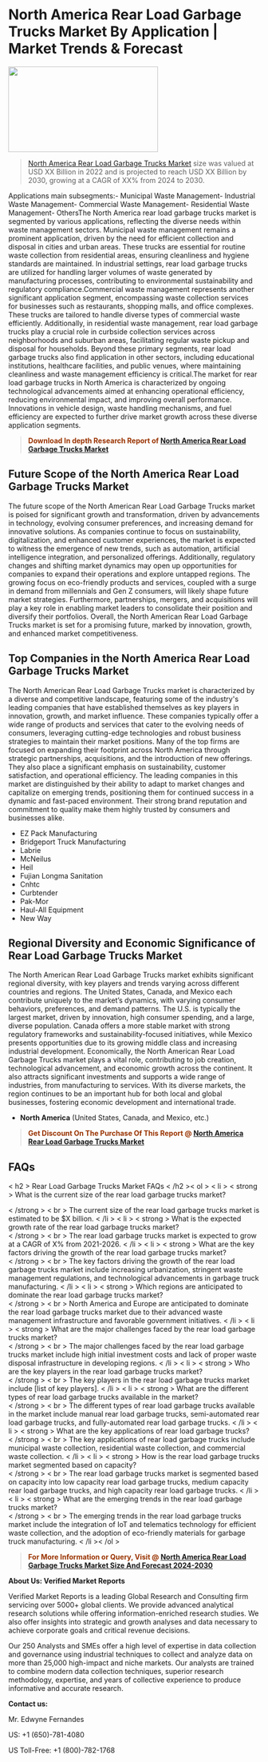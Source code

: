 <p><h1>North America Rear Load Garbage Trucks Market By Application | Market Trends & Forecast</h1><p><img class="aligncenter size-medium wp-image-105565" src="https://ffe5etoiles.com/wp-content/uploads/2025/01/MST7-300x171.png" alt="" width="300" height="171" /></p><blockquote><p><a href="https://www.verifiedmarketreports.com/download-sample/?rid=578708&utm_source=Github-NA&utm_medium=358" target="_blank">North America Rear Load Garbage Trucks Market</a> size was valued at USD XX Billion in 2022 and is projected to reach USD XX Billion by 2030, growing at a CAGR of XX% from 2024 to 2030.</p></blockquote>Applications main subsegments:- Municipal Waste Management- Industrial Waste Management- Commercial Waste Management- Residential Waste Management- OthersThe North America rear load garbage trucks market is segmented by various applications, reflecting the diverse needs within waste management sectors. Municipal waste management remains a prominent application, driven by the need for efficient collection and disposal in cities and urban areas. These trucks are essential for routine waste collection from residential areas, ensuring cleanliness and hygiene standards are maintained. In industrial settings, rear load garbage trucks are utilized for handling larger volumes of waste generated by manufacturing processes, contributing to environmental sustainability and regulatory compliance.Commercial waste management represents another significant application segment, encompassing waste collection services for businesses such as restaurants, shopping malls, and office complexes. These trucks are tailored to handle diverse types of commercial waste efficiently. Additionally, in residential waste management, rear load garbage trucks play a crucial role in curbside collection services across neighborhoods and suburban areas, facilitating regular waste pickup and disposal for households. Beyond these primary segments, rear load garbage trucks also find application in other sectors, including educational institutions, healthcare facilities, and public venues, where maintaining cleanliness and waste management efficiency is critical.The market for rear load garbage trucks in North America is characterized by ongoing technological advancements aimed at enhancing operational efficiency, reducing environmental impact, and improving overall performance. Innovations in vehicle design, waste handling mechanisms, and fuel efficiency are expected to further drive market growth across these diverse application segments.</p><blockquote><p><span style="color: #993300;"><strong>Download In depth Research Report of <a href="https://www.verifiedmarketreports.com/download-sample/?rid=578708&utm_source=Github-NA&utm_medium=358">North America Rear Load Garbage Trucks Market</a></strong></span></p></blockquote><h2>Future Scope of the North America Rear Load Garbage Trucks Market</h2><p>The future scope of the North American Rear Load Garbage Trucks market is poised for significant growth and transformation, driven by advancements in technology, evolving consumer preferences, and increasing demand for innovative solutions. As companies continue to focus on sustainability, digitalization, and enhanced customer experiences, the market is expected to witness the emergence of new trends, such as automation, artificial intelligence integration, and personalized offerings. Additionally, regulatory changes and shifting market dynamics may open up opportunities for companies to expand their operations and explore untapped regions. The growing focus on eco-friendly products and services, coupled with a surge in demand from millennials and Gen Z consumers, will likely shape future market strategies. Furthermore, partnerships, mergers, and acquisitions will play a key role in enabling market leaders to consolidate their position and diversify their portfolios. Overall, the North American Rear Load Garbage Trucks market is set for a promising future, marked by innovation, growth, and enhanced market competitiveness.</p><h2>Top Companies in the North America Rear Load Garbage Trucks Market</h2><p>The North American Rear Load Garbage Trucks market is characterized by a diverse and competitive landscape, featuring some of the industry's leading companies that have established themselves as key players in innovation, growth, and market influence. These companies typically offer a wide range of products and services that cater to the evolving needs of consumers, leveraging cutting-edge technologies and robust business strategies to maintain their market positions. Many of the top firms are focused on expanding their footprint across North America through strategic partnerships, acquisitions, and the introduction of new offerings. They also place a significant emphasis on sustainability, customer satisfaction, and operational efficiency. The leading companies in this market are distinguished by their ability to adapt to market changes and capitalize on emerging trends, positioning them for continued success in a dynamic and fast-paced environment. Their strong brand reputation and commitment to quality make them highly trusted by consumers and businesses alike.</p><p><ul><li>EZ Pack Manufacturing </li><li> Bridgeport Truck Manufacturing </li><li> Labrie </li><li> McNeilus </li><li> Heil </li><li> Fujian Longma Sanitation </li><li> Cnhtc </li><li> Curbtender </li><li> Pak-Mor </li><li> Haul-All Equipment </li><li> New Way</li></ul></p><h2>Regional Diversity and Economic Significance of Rear Load Garbage Trucks Market</h2><p>The North American Rear Load Garbage Trucks market exhibits significant regional diversity, with key players and trends varying across different countries and regions. The United States, Canada, and Mexico each contribute uniquely to the market’s dynamics, with varying consumer behaviors, preferences, and demand patterns. The U.S. is typically the largest market, driven by innovation, high consumer spending, and a large, diverse population. Canada offers a more stable market with strong regulatory frameworks and sustainability-focused initiatives, while Mexico presents opportunities due to its growing middle class and increasing industrial development. Economically, the North American Rear Load Garbage Trucks market plays a vital role, contributing to job creation, technological advancement, and economic growth across the continent. It also attracts significant investments and supports a wide range of industries, from manufacturing to services. With its diverse markets, the region continues to be an important hub for both local and global businesses, fostering economic development and international trade.</p><ul> <li><strong>North America</strong> (United States, Canada, and Mexico, etc.)</li></ul><blockquote><p><span style="color: #993300;"><strong>Get Discount On The Purchase Of This Report @ <a href="https://www.verifiedmarketreports.com/ask-for-discount/?rid=578708&utm_source=Github-NA&utm_medium=358">North America Rear Load Garbage Trucks Market</a></strong></span></p></blockquote><h2>FAQs</h2><p>< h2 > Rear Load Garbage Trucks Market FAQs < /h2 >< ol > < li > < strong > What is the current size of the rear load garbage trucks market?</div><div> < /strong > < br > The current size of the rear load garbage trucks market is estimated to be $X billion. < /li > < li > < strong > What is the expected growth rate of the rear load garbage trucks market?</div><div> < /strong > < br > The rear load garbage trucks market is expected to grow at a CAGR of X% from 2021-2026. < /li > < li > < strong > What are the key factors driving the growth of the rear load garbage trucks market?</div><div> < /strong > < br > The key factors driving the growth of the rear load garbage trucks market include increasing urbanization, stringent waste management regulations, and technological advancements in garbage truck manufacturing. < /li > < li > < strong > Which regions are anticipated to dominate the rear load garbage trucks market?</div><div> < /strong > < br > North America and Europe are anticipated to dominate the rear load garbage trucks market due to their advanced waste management infrastructure and favorable government initiatives. < /li > < li > < strong > What are the major challenges faced by the rear load garbage trucks market?</div><div> < /strong > < br > The major challenges faced by the rear load garbage trucks market include high initial investment costs and lack of proper waste disposal infrastructure in developing regions. < /li > < li > < strong > Who are the key players in the rear load garbage trucks market?</div><div> < /strong > < br > The key players in the rear load garbage trucks market include [list of key players]. < /li > < li > < strong > What are the different types of rear load garbage trucks available in the market?</div><div> < /strong > < br > The different types of rear load garbage trucks available in the market include manual rear load garbage trucks, semi-automated rear load garbage trucks, and fully-automated rear load garbage trucks. < /li > < li > < strong > What are the key applications of rear load garbage trucks?</div><div> < /strong > < br > The key applications of rear load garbage trucks include municipal waste collection, residential waste collection, and commercial waste collection. < /li > < li > < strong > How is the rear load garbage trucks market segmented based on capacity?</div><div> < /strong > < br > The rear load garbage trucks market is segmented based on capacity into low capacity rear load garbage trucks, medium capacity rear load garbage trucks, and high capacity rear load garbage trucks. < /li > < li > < strong > What are the emerging trends in the rear load garbage trucks market?</div><div> < /strong > < br > The emerging trends in the rear load garbage trucks market include the integration of IoT and telematics technology for efficient waste collection, and the adoption of eco-friendly materials for garbage truck manufacturing. < /li >< /ol ></p><blockquote><p><span style="color: #993300;"><strong>For More Information or Query, Visit @ <a href="https://www.verifiedmarketreports.com/product/rear-load-garbage-trucks-market/">North America Rear Load Garbage Trucks Market Size And Forecast 2024-2030</a></strong></span></p></blockquote><p><strong>About Us: Verified Market Reports</strong></p><p>Verified Market Reports is a leading Global Research and Consulting firm servicing over 5000+ global clients. We provide advanced analytical research solutions while offering information-enriched research studies. We also offer insights into strategic and growth analyses and data necessary to achieve corporate goals and critical revenue decisions.</p><p>Our 250 Analysts and SMEs offer a high level of expertise in data collection and governance using industrial techniques to collect and analyze data on more than 25,000 high-impact and niche markets. Our analysts are trained to combine modern data collection techniques, superior research methodology, expertise, and years of collective experience to produce informative and accurate research.</p><p><strong>Contact us:</strong></p><p>Mr. Edwyne Fernandes</p><p>US: +1 (650)-781-4080</p><p>US Toll-Free: +1 (800)-782-1768</p>
